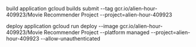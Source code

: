 build application
gcloud builds submit --tag gcr.io/alien-hour-409923/Movie Recommender Project  --project=alien-hour-409923

deploy application
gcloud run deploy --image gcr.io/alien-hour-409923/Movie Recommender Project --platform managed  --project=alien-hour-409923 --allow-unauthenticated